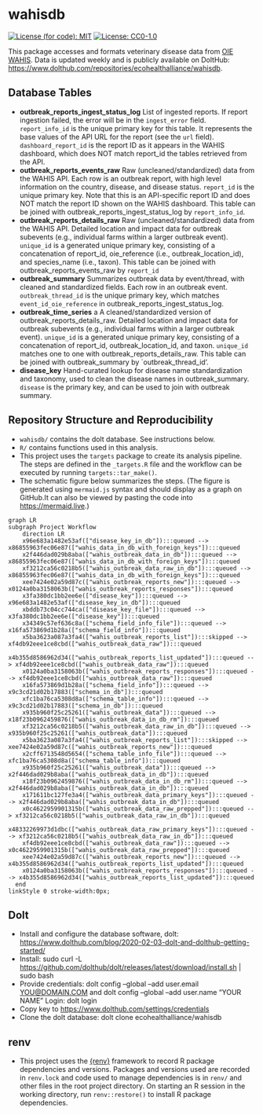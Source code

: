
<!-- README.md is generated from README.Rmd. Please edit that file -->

# wahisdb

[![License (for code):
MIT](https://img.shields.io/badge/License%20(for%20code)-MIT-green.svg)](https://opensource.org/licenses/MIT)
[![License:
CC0-1.0](https://img.shields.io/badge/License%20(for%20data)-CC0_1.0-lightgrey.svg)](http://creativecommons.org/publicdomain/zero/1.0/)

This package accesses and formats veterinary disease data from [OIE
WAHIS](https://wahis.woah.org/#/home). Data is updated weekly and is
publicly available on DoltHub:
<https://www.dolthub.com/repositories/ecohealthalliance/wahisdb>.

## Database Tables

- **outbreak_reports_ingest_status_log** List of ingested reports. If
  report ingestion failed, the error will be in the `ingest_error`
  field. `report_info_id` is the unique primary key for this table. It
  represents the base values of the API URL for the report (see the
  `url` field). `dashboard_report_id` is the report ID as it appears in
  the WAHIS dashboard, which does NOT match report_id the tables
  retrieved from the API.
- **outbreak_reports_events_raw** Raw (uncleaned/standardized) data from
  the WAHIS API. Each row is an outbreak report, with high level
  information on the country, disease, and disease status. `report_id`
  is the unique primary key. Note that this is an API-specific report ID
  and does NOT match the report ID shown on the WAHIS dashboard. This
  table can be joined with outbreak_reports_ingest_status_log by
  `report_info_id`.
- **outbreak_reports_details_raw** Raw (uncleaned/standardized) data
  from the WAHIS API. Detailed location and impact data for outbreak
  subevents (e.g., individual farms within a larger outbreak event).
  `unique_id` is a generated unique primary key, consisting of a
  concatenation of report_id, oie_reference (i.e.,
  outbreak_location_id), and species_name (i.e., taxon). This table can
  be joined with outbreak_reports_events_raw by `report_id`
- **outbreak_summary** Summarizes outbreak data by event/thread, with
  cleaned and standardized fields. Each row in an outbreak event.
  `outbreak_thread_id` is the unique primary key, which matches
  `event_id_oie_reference` in outbreak_reports_ingest_status_log.
- **outbreak_time_series** a A cleaned/standardized version of
  outbreak_reports_details_raw. Detailed location and impact data for
  outbreak subevents (e.g., individual farms within a larger outbreak
  event). `unique_id` is a generated unique primary key, consisting of a
  concatenation of report_id, outbreak_location_id, and taxon.
  `unique_id` matches one to one with outbreak_reports_details_raw. This
  table can be joined with outbreak_summary by \`outbreak_thread_id’.
- **disease_key** Hand-curated lookup for disease name standardization
  and taxonomy, used to clean the disease names in outbreak_summary.
  `disease` is the primary key, and can be used to join with outbreak
  summary.

## Repository Structure and Reproducibility

- `wahisdb/` contains the dolt database. See instructions below.
- `R/` contains functions used in this analysis.
- This project uses the `targets` package to create its analysis
  pipeline. The steps are defined in the `_targets.R` file and the
  workflow can be executed by running `targets::tar_make()`.
- The schematic figure below summarizes the steps. (The figure is
  generated using `mermaid.js` syntax and should display as a graph on
  GitHub.It can also be viewed by pasting the code into
  <https://mermaid.live>.)

``` mermaid
graph LR
subgraph Project Workflow
    direction LR
    x96e683a1482e53af(["disease_key_in_db"]):::queued --> x86855963fec06e87(["wahis_data_in_db_with_foreign_keys"]):::queued
    x2f446dad029b8aba(["wahis_outbreak_data_in_db"]):::queued --> x86855963fec06e87(["wahis_data_in_db_with_foreign_keys"]):::queued
    xf3212ca56c0218b5(["wahis_outbreak_data_raw_in_db"]):::queued --> x86855963fec06e87(["wahis_data_in_db_with_foreign_keys"]):::queued
    xee7424e02a59d87c(["wahis_outbreak_reports_new"]):::queued --> x0124a0ba3158063b(["wahis_outbreak_reports_responses"]):::queued
    x3fa380dc1bb2ee6e(["disease_key"]):::queued --> x96e683a1482e53af(["disease_key_in_db"]):::queued
    xbddb73c04cc744ca(["disease_key_file"]):::queued --> x3fa380dc1bb2ee6e(["disease_key"]):::queued
    x34349c57ef636c8a(["schema_field_info_file"]):::queued --> x16fa573869d1b28a(["schema_field_info"]):::queued
    x5ba3623a087a3fa4(["wahis_outbreak_reports_list"]):::skipped --> xf4db92eee1ce8cbd(["wahis_outbreak_data_raw"]):::queued
    x4b355d8586962d34(["wahis_outbreak_reports_list_updated"]):::queued --> xf4db92eee1ce8cbd(["wahis_outbreak_data_raw"]):::queued
    x0124a0ba3158063b(["wahis_outbreak_reports_responses"]):::queued --> xf4db92eee1ce8cbd(["wahis_outbreak_data_raw"]):::queued
    x16fa573869d1b28a(["schema_field_info"]):::queued --> x9c3cd21d02b17883(["schema_in_db"]):::queued
    xfc1ba76ca5308d8a(["schema_table_info"]):::queued --> x9c3cd21d02b17883(["schema_in_db"]):::queued
    x935b960f25c25261(["wahis_outbreak_data"]):::queued --> x18f23b0962459876(["wahis_outbreak_data_in_db_rm"]):::queued
    xf3212ca56c0218b5(["wahis_outbreak_data_raw_in_db"]):::queued --> x935b960f25c25261(["wahis_outbreak_data"]):::queued
    x5ba3623a087a3fa4(["wahis_outbreak_reports_list"]):::skipped --> xee7424e02a59d87c(["wahis_outbreak_reports_new"]):::queued
    x2cff6713548d5654(["schema_table_info_file"]):::queued --> xfc1ba76ca5308d8a(["schema_table_info"]):::queued
    x935b960f25c25261(["wahis_outbreak_data"]):::queued --> x2f446dad029b8aba(["wahis_outbreak_data_in_db"]):::queued
    x18f23b0962459876(["wahis_outbreak_data_in_db_rm"]):::queued --> x2f446dad029b8aba(["wahis_outbreak_data_in_db"]):::queued
    x171611bc127fe3a4(["wahis_outbreak_data_primary_keys"]):::queued --> x2f446dad029b8aba(["wahis_outbreak_data_in_db"]):::queued
    x0c4622959901315b(["wahis_outbreak_data_raw_prepped"]):::queued --> xf3212ca56c0218b5(["wahis_outbreak_data_raw_in_db"]):::queued
    x48332269973d1dbc(["wahis_outbreak_data_raw_primary_keys"]):::queued --> xf3212ca56c0218b5(["wahis_outbreak_data_raw_in_db"]):::queued
    xf4db92eee1ce8cbd(["wahis_outbreak_data_raw"]):::queued --> x0c4622959901315b(["wahis_outbreak_data_raw_prepped"]):::queued
    xee7424e02a59d87c(["wahis_outbreak_reports_new"]):::queued --> x4b355d8586962d34(["wahis_outbreak_reports_list_updated"]):::queued
    x0124a0ba3158063b(["wahis_outbreak_reports_responses"]):::queued --> x4b355d8586962d34(["wahis_outbreak_reports_list_updated"]):::queued
  end
linkStyle 0 stroke-width:0px;
```

## Dolt

- Install and configure the database software, dolt:
  <https://www.dolthub.com/blog/2020-02-03-dolt-and-dolthub-getting-started/>
- Install: sudo curl -L
  <https://github.com/dolthub/dolt/releases/latest/download/install.sh>
  \| sudo bash
- Provide credentials: dolt config –global –add user.email
  <YOU@DOMAIN.COM> and dolt config –global –add user.name “YOUR NAME”
  Login: dolt login
- Copy key to <https://www.dolthub.com/settings/credentials>
- Clone the dolt database: dolt clone ecohealthalliance/wahisdb

## renv

- This project uses the [{renv}](https://rstudio.github.io/renv/)
  framework to record R package dependencies and versions. Packages and
  versions used are recorded in `renv.lock` and code used to manage
  dependencies is in `renv/` and other files in the root project
  directory. On starting an R session in the working directory, run
  `renv::restore()` to install R package dependencies.
